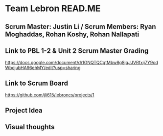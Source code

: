 # Team Lebron READ.ME
## Scrum Master: Justin Li / Scrum Members: Ryan Moghaddas, Rohan Koshy, Rohan Nallapati

## Link to PBL 1-2 & Unit 2 Scrum Master Grading
https://docs.google.com/document/d/1GNQTQCgtMbw8g8jqJJVRfxij7Y9odWbcjubHA96ehMY/edit?usp=sharing 

## Link to Scrum Board
https://github.com/jli615/lebroncs/projects/1

## Project Idea


## Visual thoughts









